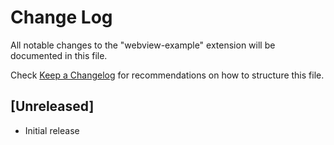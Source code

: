 # Change Log

All notable changes to the "webview-example" extension will be documented in this file.

Check [Keep a Changelog](http://keepachangelog.com/) for recommendations on how to structure this file.

## [Unreleased]

- Initial release